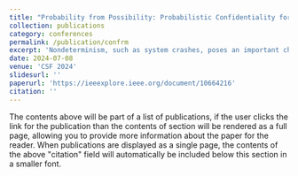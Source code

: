 ```yaml
---
title: "Probability from Possibility: Probabilistic Confidentiality for Storage Systems Under Nondeterminism"
collection: publications
category: conferences
permalink: /publication/confrm
excerpt: 'Nondeterminism, such as system crashes, poses an important challenge to the security of storage systems by making leakages possible through secret-dependent result probabilities. This paper proposes a new possibilistic confidentiality specification prohibiting such probabilistic leakages. Our specification is preserved under simulation to enable modularity and is sequentially compositional. We implemented our specification in a framework that contains structures to implement storage systems and prove their confidentiality in a modular fashion. On top of our framework, we implemented the first crash-safe file system with a termination-insensitive version of our specification and machine-checkable confidentiality proofs. Our evaluation shows that proving confidentiality incurs 9.2x proof overhead per line of implementation code. Both our framework and file system are implemented in Coq and extracted to Haskell to obtain an executable artifact.'
date: 2024-07-08
venue: 'CSF 2024'
slidesurl: ''
paperurl: 'https://ieeexplore.ieee.org/document/10664216'
citation: ''
---
```


The contents above will be part of a list of publications, if the user clicks the link for the publication than the contents of section will be rendered as a full page, allowing you to provide more information about the paper for the reader. When publications are displayed as a single page, the contents of the above "citation" field will automatically be included below this section in a smaller font.
